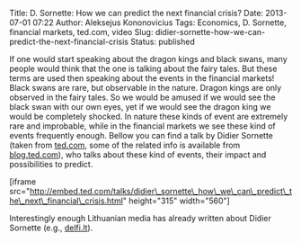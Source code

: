 Title: D. Sornette: How we can predict the next financial crisis?
Date: 2013-07-01 07:22
Author: Aleksejus Kononovicius
Tags: Economics, D. Sornette, financial markets, ted.com, video
Slug: didier-sornette-how-we-can-predict-the-next-financial-crisis
Status: published

If one would start speaking
about the dragon kings and black swans, many people would think that the
one is talking about the fairy tales. But these terms are used then
speaking about the events in the financial markets! Black swans are
rare, but observable in the nature. Dragon kings are only observed in
the fairy tales. So we would be amused if we would see the black swan
with our own eyes, yet if we would see the dragon king we would be
completely shocked. In nature these kinds of event are extremely rare
and improbable, while in the financial markets we see these kind of
events frequently enough. Bellow you can find a talk by Didier Sornette
(taken from
[ted.com](http://www.ted.com/talks/didier_sornette_how_we_can_predict_the_next_financial_crisis.html),
some of the related info is available from
[blog.ted.com](http://blog.ted.com/2013/06/12/crises-are-predictable-didier-sornette-at-tedglobal-2013/)),
who talks about these kind of events, their impact and possibilities to
predict.<!--more-->

\[iframe
src="http://embed.ted.com/talks/didier\_sornette\_how\_we\_can\_predict\_the\_next\_financial\_crisis.html"
height="315" width="560"\]

Interestingly enough Lithuanian media has already written about Didier
Sornette (e.g.,
[delfi.lt](http://verslas.delfi.lt/rinka/finansu-pramone-reguliariai-nurengineja-pasauli.d?id=38555673)).
